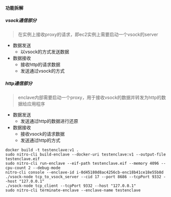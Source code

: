 #### 功能拆解

##### vsock通信部分

> 在实例上接收proxy的请求，即ec2实例上需要启动一个vsock的server

- 数据发送
    - 以vsock的方式发送数据
- 数据接收
    - 接收http的请求数据
    - 发送通过vsock的方式

##### http通信部分

> enclave内部需要启动一个proxy，用于接收vsock的数据并转发为http的数据给应用程序

- 数据发送
    - 发送通过http的数据进行还原
- 数据接收
    - 接收vsock的请求数据
    - 发送通过http的方式

```shell
docker build -t testenclave:v1 .
sudo nitro-cli build-enclave --docker-uri testenclave:v1 --output-file testenclave.eif
sudo nitro-cli run-enclave --eif-path testenclave.eif --memory 4096 --cpu-count 2 --debug-mode
nitro-cli console --enclave-id i-0d45180d8ac4256cb-enc18b41ce18e55b8d
./vsock-node tcp_to_vsock_server --cid 17 --port 8686 --tcpPort 9332 --host "127.0.0.1"
./vsock-node tcp_client --tcpPort 9332 --host "127.0.0.1"
sudo nitro-cli terminate-enclave --enclave-name testenclave
```